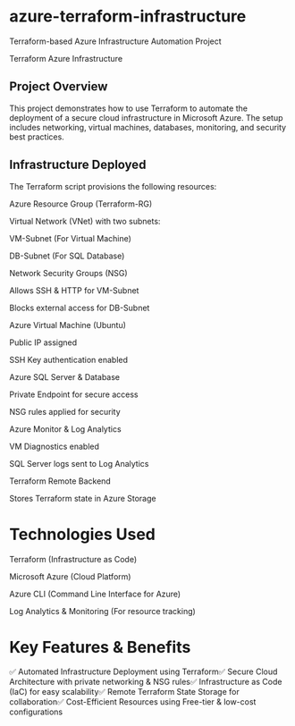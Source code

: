 # azure-terraform-infrastructure
Terraform-based Azure Infrastructure Automation Project

Terraform Azure Infrastructure

## Project Overview

This project demonstrates how to use Terraform to automate the deployment of a secure cloud infrastructure in Microsoft Azure. The setup includes networking, virtual   machines, databases, monitoring, and security best practices.

## Infrastructure Deployed

  The Terraform script provisions the following resources:

  Azure Resource Group (Terraform-RG)

  Virtual Network (VNet) with two subnets:

  VM-Subnet (For Virtual Machine)

  DB-Subnet (For SQL Database)

  Network Security Groups (NSG)

  Allows SSH & HTTP for VM-Subnet

  Blocks external access for DB-Subnet

  Azure Virtual Machine (Ubuntu)

  Public IP assigned

  SSH Key authentication enabled

  Azure SQL Server & Database

  Private Endpoint for secure access

  NSG rules applied for security

  Azure Monitor & Log Analytics

  VM Diagnostics enabled

  SQL Server logs sent to Log Analytics

  Terraform Remote Backend

  Stores Terraform state in Azure Storage



# Technologies Used

Terraform (Infrastructure as Code)

Microsoft Azure (Cloud Platform)

Azure CLI (Command Line Interface for Azure)

Log Analytics & Monitoring (For resource tracking)

# Key Features & Benefits

✅ Automated Infrastructure Deployment using Terraform✅ Secure Cloud Architecture with private networking & NSG rules✅ Infrastructure as Code (IaC) for easy scalability✅ Remote Terraform State Storage for collaboration✅ Cost-Efficient Resources using Free-tier & low-cost configurations
